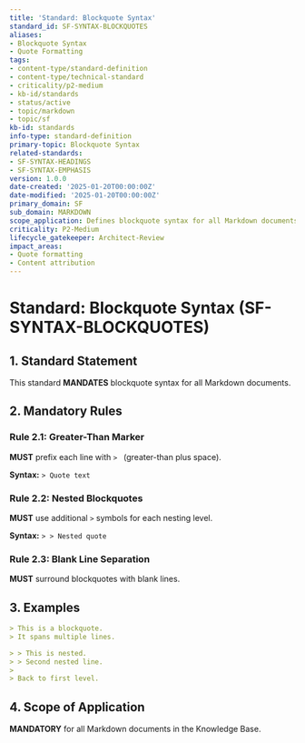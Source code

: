 ```yaml
---
title: 'Standard: Blockquote Syntax'
standard_id: SF-SYNTAX-BLOCKQUOTES
aliases:
- Blockquote Syntax
- Quote Formatting
tags:
- content-type/standard-definition
- content-type/technical-standard
- criticality/p2-medium
- kb-id/standards
- status/active
- topic/markdown
- topic/sf
kb-id: standards
info-type: standard-definition
primary-topic: Blockquote Syntax
related-standards:
- SF-SYNTAX-HEADINGS
- SF-SYNTAX-EMPHASIS
version: 1.0.0
date-created: '2025-01-20T00:00:00Z'
date-modified: '2025-01-20T00:00:00Z'
primary_domain: SF
sub_domain: MARKDOWN
scope_application: Defines blockquote syntax for all Markdown documents.
criticality: P2-Medium
lifecycle_gatekeeper: Architect-Review
impact_areas:
- Quote formatting
- Content attribution
---
```

# Standard: Blockquote Syntax (SF-SYNTAX-BLOCKQUOTES)

## 1. Standard Statement

This standard **MANDATES** blockquote syntax for all Markdown documents.

## 2. Mandatory Rules

### Rule 2.1: Greater-Than Marker
**MUST** prefix each line with `> ` (greater-than plus space).

**Syntax:** `> Quote text`

### Rule 2.2: Nested Blockquotes
**MUST** use additional `>` symbols for each nesting level.

**Syntax:** `> > Nested quote`

### Rule 2.3: Blank Line Separation
**MUST** surround blockquotes with blank lines.

## 3. Examples

```markdown
> This is a blockquote.
> It spans multiple lines.

> > This is nested.
> > Second nested line.
>
> Back to first level.
```

## 4. Scope of Application

**MANDATORY** for all Markdown documents in the Knowledge Base. 